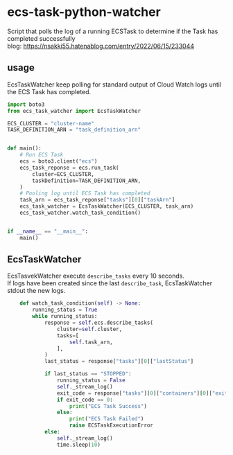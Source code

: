 # ecs-task-python-watcher
Script that polls the log of a running ECSTask to determine if the Task has completed successfully  
blog: https://nsakki55.hatenablog.com/entry/2022/06/15/233044

## usage
EcsTaskWatcher keep polling for standard output of Cloud Watch logs until the ECS Task has completed.  

```python
import boto3
from ecs_task_watcher import EcsTaskWatcher

ECS_CLUSTER = "cluster-name"
TASK_DEFINITION_ARN = "task_definition_arn"


def main():
    # Run ECS Task 
    ecs = boto3.client("ecs")
    ecs_task_reponse = ecs.run_task(
        cluster=ECS_CLUSTER,
        taskDefinition=TASK_DEFINITION_ARN,
    )
    # Pooling log until ECS Task has completed
    task_arn = ecs_task_reponse["tasks"][0]["taskArn"]
    ecs_task_watcher = EcsTaskWatcher(ECS_CLUSTER, task_arn)
    ecs_task_watcher.watch_task_condition()


if __name__ == "__main__":
    main()
```

## EcsTaskWatcher
EcsTasvekWatcher execute `describe_tasks` every 10 seconds.  
If logs have been created since the last `describe_task`, EcsTaskWatcher stdout the new logs.
```python
    def watch_task_condition(self) -> None:
        running_status = True
        while running_status:
            response = self.ecs.describe_tasks(
                cluster=self.cluster,
                tasks=[
                    self.task_arn,
                ],
            )
            last_status = response["tasks"][0]["lastStatus"]

            if last_status == "STOPPED":
                running_status = False
                self._stream_log()
                exit_code = response["tasks"][0]["containers"][0]["exitCode"]
                if exit_code == 0:
                    print("ECS Task Success")
                else:
                    print("ECS Task Failed")
                    raise ECSTaskExecutionError
            else:
                self._stream_log()
                time.sleep(10)
```
